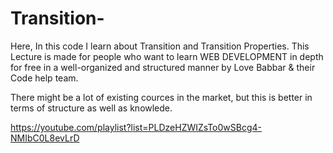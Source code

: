 # Transition-
Here, In this code I learn about Transition and Transition Properties.
This Lecture is made for people who want to learn WEB DEVELOPMENT in depth for free in a well-organized and structured manner by Love Babbar & their Code help team.

There might be a lot of existing cources in the market, but this is better in terms of structure as well as knowlede.


https://youtube.com/playlist?list=PLDzeHZWIZsTo0wSBcg4-NMIbC0L8evLrD
